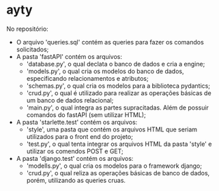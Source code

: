 # ayty

No repositório:
- O arquivo 'queries.sql' contém as queries para fazer os comandos solicitados;
- A pasta 'fastAPI' contém os arquivos:
	- 'database.py', o qual declata o banco de dados e cria a engine;
	- 'models.py', o qual cria os modelos do banco de dados, especificando relacionamentos e atributos;
	- 'schemas.py', o qual cria os modelos para a biblioteca pydantics;
	- 'crud.py', o qual é utilizado para realizar as operações básicas de um banco de dados relacional;
	- 'main.py', o qual integra as partes supracitadas. Além de possuir comandos do fastAPI (sem utilizar HTML);
- A pasta 'starlette.test' contém os arquivos:	
	- 'style', uma pasta que contém os arquivos HTML que seriam utilizados para o front end do projeto;
	- 'test.py', o qual tenta integrar os arquivos HTML da pasta 'style' e utilizar os comendos POST e GET;
- A pasta 'django.test' contém os arquivos:
	- 'modells.py', o qual cria os modelos para o framework django;
	- 'crud.py', o qual reliza as operações básicas de banco de dados, porém, utilizando as queries cruas.

